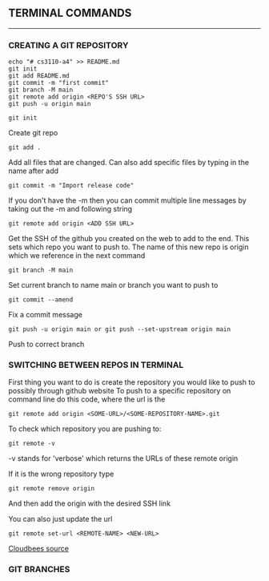 ## TERMINAL COMMANDS
-----
### CREATING A GIT REPOSITORY
```
echo "# cs3110-a4" >> README.md
git init
git add README.md
git commit -m "first commit"
git branch -M main
git remote add origin <REPO'S SSH URL>
git push -u origin main
```

```
git init 
```
Create git repo 

```
git add .
```
Add all files that are changed. Can also add specific files by typing in the name after add

```
git commit -m "Import release code"
```
If you don't have the -m then you can commit multiple line messages by taking out the -m and following string

```
git remote add origin <ADD SSH URL>
```
Get the SSH of the github you created on the web to add to the end. This sets which repo you want to push to. The name of this 
new repo is origin which we reference in the next command 

```
git branch -M main
```
Set current branch to name main or branch you want to push to

```
git commit --amend
```
Fix a commit message

```
git push -u origin main or git push --set-upstream origin main
```
Push to correct branch 

### SWITCHING BETWEEN REPOS IN TERMINAL
First thing you want to do is create the repository you would like to push to possibly through github website
To push to a specific repository on command line do this code, where the url is the 
```
git remote add origin <SOME-URL>/<SOME-REPOSITORY-NAME>.git
```

To check which repository you are pushing to: 
```
git remote -v 
```
-v stands for 'verbose' which returns the URLs of these remote origin 

If it is the wrong repository type 
```
git remote remove origin
```
And then add the origin with the desired SSH link

You can also just update the url 
```
git remote set-url <REMOTE-NAME> <NEW-URL>
```

[Cloudbees source](https://www.cloudbees.com/blog/remote-origin-already-exists-error)

### GIT BRANCHES


